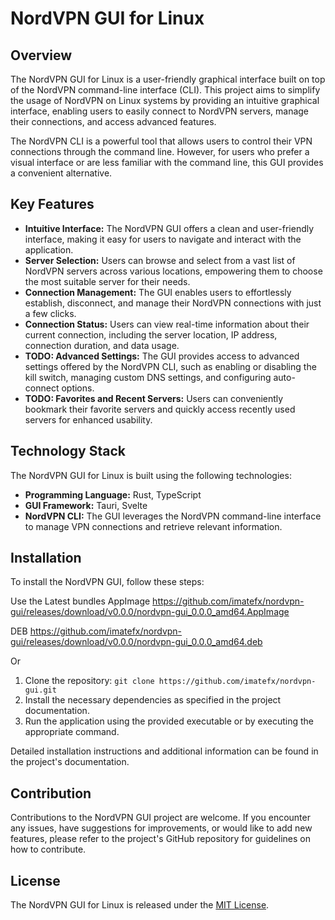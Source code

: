 # NordVPN GUI for Linux

## Overview

The NordVPN GUI for Linux is a user-friendly graphical interface built on top of the NordVPN command-line interface (CLI). This project aims to simplify the usage of NordVPN on Linux systems by providing an intuitive graphical interface, enabling users to easily connect to NordVPN servers, manage their connections, and access advanced features.

The NordVPN CLI is a powerful tool that allows users to control their VPN connections through the command line. However, for users who prefer a visual interface or are less familiar with the command line, this GUI provides a convenient alternative.

## Key Features

- **Intuitive Interface:** The NordVPN GUI offers a clean and user-friendly interface, making it easy for users to navigate and interact with the application.
- **Server Selection:** Users can browse and select from a vast list of NordVPN servers across various locations, empowering them to choose the most suitable server for their needs.
- **Connection Management:** The GUI enables users to effortlessly establish, disconnect, and manage their NordVPN connections with just a few clicks.
- **Connection Status:** Users can view real-time information about their current connection, including the server location, IP address, connection duration, and data usage.
- **TODO: Advanced Settings:** The GUI provides access to advanced settings offered by the NordVPN CLI, such as enabling or disabling the kill switch, managing custom DNS settings, and configuring auto-connect options.
- **TODO: Favorites and Recent Servers:** Users can conveniently bookmark their favorite servers and quickly access recently used servers for enhanced usability.

## Technology Stack

The NordVPN GUI for Linux is built using the following technologies:

- **Programming Language:** Rust, TypeScript
- **GUI Framework:** Tauri, Svelte
- **NordVPN CLI:** The GUI leverages the NordVPN command-line interface to manage VPN connections and retrieve relevant information.

## Installation

To install the NordVPN GUI, follow these steps:

Use the Latest bundles
AppImage
https://github.com/imatefx/nordvpn-gui/releases/download/v0.0.0/nordvpn-gui_0.0.0_amd64.AppImage

DEB
https://github.com/imatefx/nordvpn-gui/releases/download/v0.0.0/nordvpn-gui_0.0.0_amd64.deb

Or

1. Clone the repository: `git clone https://github.com/imatefx/nordvpn-gui.git`
2. Install the necessary dependencies as specified in the project documentation.
3. Run the application using the provided executable or by executing the appropriate command.

Detailed installation instructions and additional information can be found in the project's documentation.

## Contribution

Contributions to the NordVPN GUI project are welcome. If you encounter any issues, have suggestions for improvements, or would like to add new features, please refer to the project's GitHub repository for guidelines on how to contribute.

## License

The NordVPN GUI for Linux is released under the [MIT License](https://github.com/imatefx/nordvpn-gui/blob/main/LICENSE).